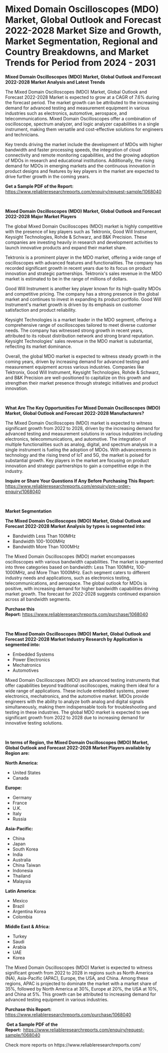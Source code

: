 <p><h1>Mixed Domain Oscilloscopes (MDO) Market, Global Outlook and Forecast 2022-2028 Market Size and Growth, Market Segmentation, Regional and Country Breakdowns, and Market Trends for Period from 2024 -  2031</h1></p><p><strong>Mixed Domain Oscilloscopes (MDO) Market, Global Outlook and Forecast 2022-2028 Market Analysis and Latest Trends</strong></p>
<p><p>The Mixed Domain Oscilloscopes (MDO) Market, Global Outlook and Forecast 2022-2028 Market is expected to grow at a CAGR of 7.6% during the forecast period. The market growth can be attributed to the increasing demand for advanced testing and measurement equipment in various industries such as electronics, automotive, aerospace, and telecommunications. Mixed Domain Oscilloscopes offer a combination of oscilloscope, spectrum analyzer, and logic analyzer capabilities in a single instrument, making them versatile and cost-effective solutions for engineers and technicians. </p><p>Key trends driving the market include the development of MDOs with higher bandwidth and faster processing speeds, the integration of cloud connectivity and remote monitoring capabilities, and the growing adoption of MDOs in research and educational institutions. Additionally, the rising demand for MDOs in emerging markets and the continuous innovation in product designs and features by key players in the market are expected to drive further growth in the coming years.</p></p>
<p><strong>Get a Sample PDF of the Report:&nbsp;</strong> <a href="https://www.reliableresearchreports.com/enquiry/request-sample/1068040">https://www.reliableresearchreports.com/enquiry/request-sample/1068040</a></p>
<p>&nbsp;</p>
<p><strong>Mixed Domain Oscilloscopes (MDO) Market, Global Outlook and Forecast 2022-2028 Major Market Players</strong></p>
<p><p>The global Mixed Domain Oscilloscopes (MDO) market is highly competitive with the presence of key players such as Tektronix, Good Will Instrument, Keysight Technologies, Rohde & Schwarz, and B&K Precision. These companies are investing heavily in research and development activities to launch innovative products and expand their market share.</p><p>Tektronix is a prominent player in the MDO market, offering a wide range of oscilloscopes with advanced features and functionalities. The company has recorded significant growth in recent years due to its focus on product innovation and strategic partnerships. Tektronix's sales revenue in the MDO market is estimated to be in the range of millions of dollars.</p><p>Good Will Instrument is another key player known for its high-quality MDOs and competitive pricing. The company has a strong presence in the global market and continues to invest in expanding its product portfolio. Good Will Instrument's market growth is driven by its emphasis on customer satisfaction and product reliability.</p><p>Keysight Technologies is a market leader in the MDO segment, offering a comprehensive range of oscilloscopes tailored to meet diverse customer needs. The company has witnessed strong growth in recent years, attributed to its robust distribution network and strong brand reputation. Keysight Technologies' sales revenue in the MDO market is substantial, reflecting its market dominance.</p><p>Overall, the global MDO market is expected to witness steady growth in the coming years, driven by increasing demand for advanced testing and measurement equipment across various industries. Companies like Tektronix, Good Will Instrument, Keysight Technologies, Rohde & Schwarz, and B&K Precision are well-positioned to capitalize on this growth and strengthen their market presence through strategic initiatives and product innovation.</p></p>
<p>&nbsp;</p>
<p><strong>What Are The Key Opportunities For Mixed Domain Oscilloscopes (MDO) Market, Global Outlook and Forecast 2022-2028 Manufacturers?</strong></p>
<p><p>The Mixed Domain Oscilloscopes (MDO) market is expected to witness significant growth from 2022 to 2028, driven by the increasing demand for advanced testing and measurement solutions in various industries including electronics, telecommunications, and automotive. The integration of multiple functionalities such as analog, digital, and spectrum analysis in a single instrument is fueling the adoption of MDOs. With advancements in technology and the rising trend of IoT and 5G, the market is poised for substantial growth. Key players in the market are focusing on product innovation and strategic partnerships to gain a competitive edge in the industry.</p></p>
<p><strong>Inquire or Share Your Questions If Any Before Purchasing This Report:</strong> <a href="https://www.reliableresearchreports.com/enquiry/pre-order-enquiry/1068040">https://www.reliableresearchreports.com/enquiry/pre-order-enquiry/1068040</a></p>
<p>&nbsp;</p>
<p><strong>Market Segmentation</strong></p>
<p><strong>The Mixed Domain Oscilloscopes (MDO) Market, Global Outlook and Forecast 2022-2028 Market Analysis by types is segmented into:</strong></p>
<p><ul><li>Bandwidth Less Than 100MHz</li><li>Bandwidth 100-1000MHz</li><li>Bandwidth More Than 1000MHz</li></ul></p>
<p><p>The Mixed Domain Oscilloscopes (MDO) market encompasses oscilloscopes with various bandwidth capabilities. The market is segmented into three categories based on bandwidth: Less Than 100MHz, 100-1000MHz, and More Than 1000MHz. Each segment caters to different industry needs and applications, such as electronics testing, telecommunications, and aerospace. The global outlook for MDOs is positive, with increasing demand for higher bandwidth capabilities driving market growth. The forecast for 2022-2028 suggests continued expansion across all bandwidth segments.</p></p>
<p><strong>Purchase this Report:&nbsp;</strong><a href="https://www.reliableresearchreports.com/purchase/1068040">https://www.reliableresearchreports.com/purchase/1068040</a></p>
<p>&nbsp;</p>
<p><strong>The Mixed Domain Oscilloscopes (MDO) Market, Global Outlook and Forecast 2022-2028 Market Industry Research by Application is segmented into:</strong></p>
<p><ul><li>Embedded Systems</li><li>Power Electronics</li><li>Mechatronics</li><li>Automotives</li></ul></p>
<p><p>Mixed Domain Oscilloscopes (MDO) are advanced testing instruments that offer capabilities beyond traditional oscilloscopes, making them ideal for a wide range of applications. These include embedded systems, power electronics, mechatronics, and the automotive market. MDOs provide engineers with the ability to analyze both analog and digital signals simultaneously, making them indispensable tools for troubleshooting and testing in these industries. The global MDO market is expected to see significant growth from 2022 to 2028 due to increasing demand for innovative testing solutions.</p></p>
<p>&nbsp;</p>
<p><strong>In terms of Region, the Mixed Domain Oscilloscopes (MDO) Market, Global Outlook and Forecast 2022-2028 Market Players available by Region are:</strong></p>
<p>
    <p> <strong> North America: </strong>
        <ul>
            <li>United States</li>
            <li>Canada</li>
        </ul>
        </p> 
    <p> <strong> Europe: </strong>
        <ul>
            <li>Germany</li>
            <li>France</li>
            <li>U.K.</li>
            <li>Italy</li>
            <li>Russia</li>
        </ul>
        </p> 
    <p> <strong> Asia-Pacific: </strong>
        <ul>
            <li>China</li>
            <li>Japan</li>
            <li>South Korea</li>
            <li>India</li>
            <li>Australia</li>
            <li>China Taiwan</li>
            <li>Indonesia</li>
            <li>Thailand</li>
            <li>Malaysia</li>
        </ul>
        </p> 
    <p> <strong> Latin America: </strong>
        <ul>
            <li>Mexico</li>
            <li>Brazil</li>
            <li>Argentina Korea</li>
            <li>Colombia</li>
        </ul>
        </p> 
    <p> <strong> Middle East & Africa: </strong>
        <ul>
            <li>Turkey</li>
            <li>Saudi</li>
            <li>Arabia</li>
            <li>UAE</li>
            <li>Korea</li>
        </ul>
    </p>
    </p>
<p><p>The Mixed Domain Oscilloscopes (MDO) Market is expected to witness significant growth from 2022 to 2028 in regions such as North America (NA), Asia-Pacific (APAC), Europe, the USA, and China. Among these regions, APAC is projected to dominate the market with a market share of 35%, followed by North America at 30%, Europe at 20%, the USA at 10%, and China at 5%. This growth can be attributed to increasing demand for advanced testing equipment in various industries.</p></p>
<p><strong>Purchase this Report: </strong><a href="https://www.reliableresearchreports.com/purchase/1068040">https://www.reliableresearchreports.com/purchase/1068040</a></p>
<p>&nbsp;<strong>Get a Sample PDF of the Report:&nbsp;&nbsp;</strong><a href="https://www.reliableresearchreports.com/enquiry/request-sample/1068040">https://www.reliableresearchreports.com/enquiry/request-sample/1068040</a></p>
<p><strong></strong></p>
<p>Check more reports on https://www.reliableresearchreports.com/</p>